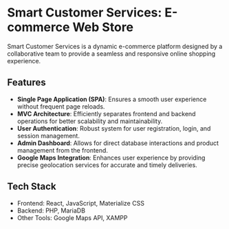 # Smart Customer Services: E-commerce Web Store

Smart Customer Services is a dynamic e-commerce platform designed by a collaborative team to provide a seamless and responsive online shopping experience.

## Features

- **Single Page Application (SPA)**: Ensures a smooth user experience without frequent page reloads.
- **MVC Architecture**: Efficiently separates frontend and backend operations for better scalability and maintainability.
- **User Authentication**: Robust system for user registration, login, and session management.
- **Admin Dashboard**: Allows for direct database interactions and product management from the frontend.
- **Google Maps Integration**: Enhances user experience by providing precise geolocation services for accurate and timely deliveries.

## Tech Stack

- Frontend: React, JavaScript, Materialize CSS
- Backend: PHP, MariaDB
- Other Tools: Google Maps API, XAMPP
